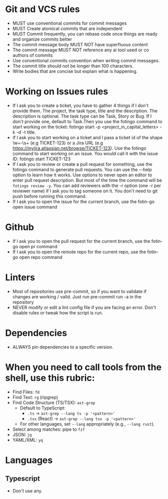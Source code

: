# Git and VCS rules

- MUST use conventional commits for commit messages
- MUST Create atomical commits that are independent
- MUST Commit frequently, you can rebase code once things are ready and organize commits better
- The commit message body MUST NOT have superfluous content
- The commit message MUST NOT reference any ai tool used or co authors of commits
- Use conventional commits convention when writing commit messages.
- The commit title should not be longer than 100 characters.
- Write bodies that are concise but explain what is happening.

# Working on Issues rules

- If I ask you to create a ticket, you have to gather 4 things if I don't provide them. The project, the task type, title and the description. The description is optional. The task type can be Task, Story or Bug. If I don't provide one, default to Task.Then you use the fotingo command to start working on the ticket: fotingo start -p <project_in_capital_letters> -k <type> -d <description> -t title.
- If I ask you to start working on a ticket and I pass a ticket id of the shape \w+-\s+ (e.g TICKET-123) or a Jira URL (e.g https://myjira.atlassian.net/browse/TICKET-123). Use the fotingo command to start working on an issue. You would call it with the issue ID: fotingo start TICKET-123
- If I ask you to review or create a pull request for something, use the fotingo command to generate pull requests. You can use the --help option to learn how it works. Use options to never open an editor to enter pull request description. But most of the time the command will be `fotingo review -y`. You can add reviewers with the -r option (one -r per reviewer name) if I ask you to tag someone on it. You don't need to git push before running this command.
- If I ask you to open the issue for the current branch, use the fotin-go open issue command

# Github

- If I ask you to open the pull request for the current branch, use the fotin-go open pr command
- If I ask you to open the remote repo for the current repo, use the fotin-go open repo command

# Linters

- Most of repositories use pre-commit, so if you want to validate if changes are working / valid. Just run pre-commit run -a in the repository
- NEVER modify or edit a lint config file if you are facing an error. Don't disable rules or tweak how the script is run.

# Dependencies

- ALWAYS pin dependencies to a specific version.

# When you need to call tools from the shell, use this rubric:

- Find Files: `fd`
- Find Text: `rg` (ripgrep)
- Find Code Structure (TS/TSX): `ast-grep`
  - Default to TypeScript:
    - `.ts` → `ast-grep --lang ts -p '<pattern>'`
    - `.tsx` (React) → `ast-grep --lang tsx -p '<pattern>'`
  - For other languages, set `--lang` appropriately (e.g., `--lang rust`).
- Select among matches: pipe to `fzf`
- JSON: `jq`
- YAML/XML: `yq`

# Languages

## Typescript

- Don't use any.
